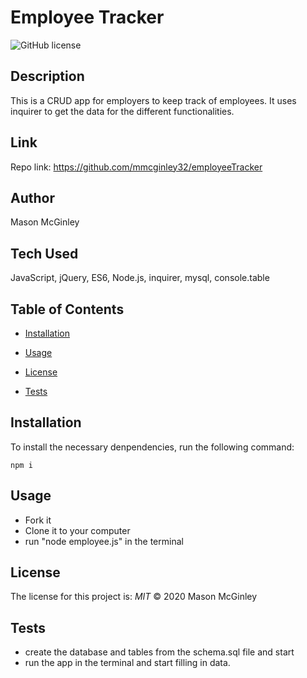 # Employee Tracker

![GitHub license](https://img.shields.io/badge/License-MIT-blue.svg)

## Description
This is a CRUD app for employers to keep track of employees. It uses inquirer to get the data for the different functionalities.

## Link
Repo link: https://github.com/mmcginley32/employeeTracker

## Author
Mason McGinley

## Tech Used
JavaScript, jQuery, ES6, Node.js, inquirer, mysql, console.table

## Table of Contents
  
  * [Installation](#installation)
  
  * [Usage](#usage)
  
  * [License](#license)
  
  * [Tests](#tests)
  

    



## Installation
To install the necessary denpendencies, run the following command:
```
npm i
```

## Usage
* Fork it
* Clone it to your computer
* run "node employee.js" in the terminal

## License
The license for this project is: *MIT* ©  2020 Mason McGinley
  

## Tests
* create the database and tables from the schema.sql file and start
* run the app in the terminal and start filling in data.


  